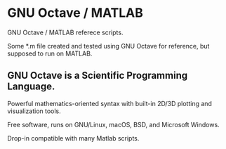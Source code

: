 # GNU Octave / MATLAB
GNU Octave / MATLAB referece scripts.

Some *.m file created and tested using GNU Octave for reference, but supposed to run on MATLAB.

## GNU Octave is a Scientific Programming Language.

Powerful mathematics-oriented syntax with built-in 2D/3D plotting and visualization tools.

Free software, runs on GNU/Linux, macOS, BSD, and Microsoft Windows.

Drop-in compatible with many Matlab scripts.
